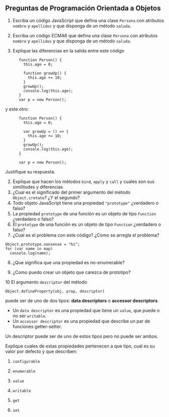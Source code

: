 ## Preguntas de Programación Orientada a Objetos

1.  Escriba un código JavaScript que defina una clase `Persona` con
    atributos `nombre` y `apellidos` y que disponga de un método
    `saluda`.

2.  Escriba un código ECMA6 que defina una clase `Persona` con atributos
    `nombre` y `apellidos` y que disponga de un método `saluda`.


1. Explique las diferencias en la salida entre este código 

```
      function Person() {
        this.age = 0;

        function growUp() {
          this.age += 10;
        }
        growUp();
        console.log(this.age);
      }
      var p = new Person();
```
y este otro:
```
      function Person() {
        this.age = 0;

        var growUp = () => {
          this.age += 10;
        }
        growUp();
        console.log(this.age);
      }

      var p = new Person();
```
Justifique su respuesta.

2. Explique que hacen los métodos `bind`, `apply` y `call` y cuales son sus similitudes y diferencias
3. ¿Cual es el significado del primer argumento del método `Object.cretate`? ¿Y el segundo? 
4. Todo objeto JavaScript tiene una propiedad `"prototype"` ¿verdadero o falso?
5. La propiedad `prototype` de una función es un objeto de tipo `Function` ¿verdadero o falso?
6. El `prototype` de una función es un objeto de tipo `Function` ¿verdadero o falso?
7. ¿Cual es el problema con este código? ¿Como se arregla el problema?
```
Object.prototype.nonsense = "hi";
for (var name in map)
  console.log(name);
```
<!---
for (var name in map) {
  if (map.hasOwnProperty(name)) {
    // ... this is an own property
  }
}-->
8. ¿Que significa que una propiedad es no-enumerable?
<!-- Object.defineProperty(Object.prototype, "hiddenNonsense",
                      {enumerable: false, value: "hi"});
-->
9. ¿Como puedo crear un objeto que carezca de prototipo?
<!-- Object.create(null); -->

10 El argumento `descriptor` del método 
```
Object.defineProperty(obj, prop, descriptor)
```
puede ser de uno de dos tipos: **data descriptors** o **accessor descriptors**.

  - Un `data descriptor` es una propiedad que tiene un  `value`, que puede o no
ser `writable`. 
  - Un `accessor descriptor` es una propiedad 
que describe un par de funciones getter-setter. 

Un  descriptor puede ser de uno de estos tipos pero no puede ser ambos.

Explique cuales de estas propiedades pertenecen a que tipo, cual es su valor por defecto  y que describen:

  1.  `configurable`
  <!-- true if and only if the type of this property descriptor may be changed and if the property may be deleted from the corresponding object.
  Defaults to false.
  -->
  2. `enumerable`
  <!-- true if and only if this property shows up during enumeration of the properties on the corresponding object.
  Defaults to false.
  -->
  3. `value`
  <!-- The value associated with the property. Can be any valid JavaScript value (number, object, function, etc).
    Defaults to undefined.
  -->
  4. `writable`
  <!-- true if and only if the value associated with the property may be changed with an assignment operator.
  Defaults to false.
  -->
  5. `get`
  <!-- An accessor descriptor also has the following optional keys:
  A function which serves as a getter for the property, or undefined if there is no getter. The function return will be used as the value of property.
  Defaults to undefined.
  -->
  6. `set`
  <!--A function which serves as a setter for the property, or undefined if there is no setter. The function will receive as only argument the new value being assigned to the property.
  Defaults to undefined.
  -->
